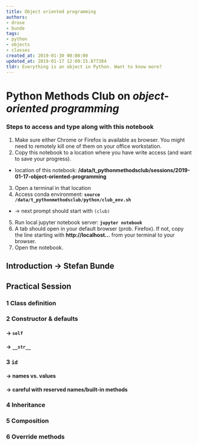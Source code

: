 ```yaml
---
title: Object oriented programming
authors:
- drose
- bunde
tags:
- python
- objects
- classes
created_at: 2019-01-30 00:00:00
updated_at: 2019-01-17 12:09:15.877384
tldr: Everything is an object in Python. Want to know more?
---
```


# Python Methods Club on *object-oriented programming*

### Steps to access and type along with this notebook
1. Make sure either Chrome or Firefox is available as browser. You might need to remotely kill one of them on your office workstation.
2. Copy this notebook to a location where you have write access (and want to save your progress).
  - location of this notebook: **/data/t_pythonmethodsclub/sessions/2019-01-17-object-oriented-programming**
3. Open a terminal in that location
4. Access conda environment: **`source /data/t_pythonmethodsclub/python/club_env.sh`**
  - &rarr; next prompt should start with `(club)`
5. Run local jupyter notebook server: **`jupyter notebook`**
6. A tab should open in your default browser (prob. Firefox). If not, copy the line starting with **http://localhost...** from your terminal to your browser.
7. Open the notebook.



## Introduction &rarr; Stefan Bunde

## Practical Session

### 1 Class definition

### 2 Constructor & defaults

#### &rarr; `self`

#### &rarr; `__str__`

### 3 `id`

#### &rarr; names vs. values

#### &rarr; careful with reserved names/built-in methods

### 4 Inheritance

### 5 Composition

### 6 Override methods